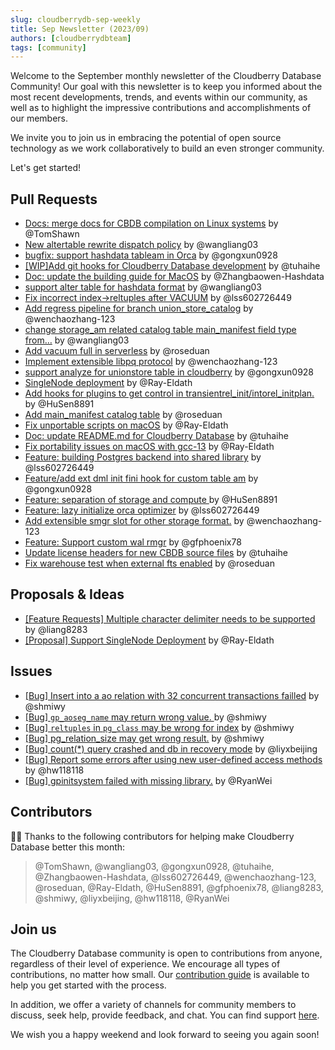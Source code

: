 ```yaml
---
slug: cloudberrydb-sep-weekly
title: Sep Newsletter (2023/09)
authors: [cloudberrydbteam]
tags: [community]
---
```


Welcome to the September monthly newsletter of the Cloudberry Database Community! Our goal with this newsletter is to keep you informed about the most recent developments, trends, and events within our community, as well as to highlight the impressive contributions and accomplishments of our members.

We invite you to join us in embracing the potential of open source technology as we work collaboratively to build an even stronger community.

Let's get started!

## Pull Requests

- [Docs: merge docs for CBDB compilation on Linux systems](https://github.com/cloudberrydb/cloudberrydb/pull/224) by @TomShawn
- [New altertable rewrite dispatch policy](https://github.com/cloudberrydb/cloudberrydb/pull/223) by @wangliang03
- [bugfix: support hashdata tableam in Orca](https://github.com/cloudberrydb/cloudberrydb/pull/222) by @gongxun0928
- [[WIP]Add git hooks for Cloudberry Database development](https://github.com/cloudberrydb/cloudberrydb/pull/221) by @tuhaihe
- [Doc: update the building guide for MacOS](https://github.com/cloudberrydb/cloudberrydb/pull/220) by @Zhangbaowen-Hashdata
- [support alter table for hashdata format](https://github.com/cloudberrydb/cloudberrydb/pull/219) by @wangliang03
- [Fix incorrect index->reltuples after VACUUM](https://github.com/cloudberrydb/cloudberrydb/pull/217) by @lss602726449
- [Add regress pipeline for branch union_store_catalog](https://github.com/cloudberrydb/cloudberrydb/pull/211) by @wenchaozhang-123
- [change storage_am related catalog table main_manifest field type from…](https://github.com/cloudberrydb/cloudberrydb/pull/210) by @wangliang03
- [Add vacuum full in serverless](https://github.com/cloudberrydb/cloudberrydb/pull/209) by @roseduan
- [Implement extensible libpq protocol](https://github.com/cloudberrydb/cloudberrydb/pull/208) by @wenchaozhang-123
- [support analyze for unionstore table in cloudberry](https://github.com/cloudberrydb/cloudberrydb/pull/207) by @gongxun0928
- [SingleNode deployment](https://github.com/cloudberrydb/cloudberrydb/pull/206) by @Ray-Eldath
- [Add hooks for plugins to get control in transientrel_init/intorel_initplan.](https://github.com/cloudberrydb/cloudberrydb/pull/203) by @HuSen8891
- [Add main_manifest catalog table](https://github.com/cloudberrydb/cloudberrydb/pull/202) by @roseduan
- [Fix unportable scripts on macOS](https://github.com/cloudberrydb/cloudberrydb/pull/201) by @Ray-Eldath
- [Doc: update README.md for Cloudberry Database](https://github.com/cloudberrydb/cloudberrydb/pull/199) by @tuhaihe
- [Fix portability issues on macOS with gcc-13](https://github.com/cloudberrydb/cloudberrydb/pull/198) by @Ray-Eldath
- [Feature: building Postgres backend into shared library](https://github.com/cloudberrydb/cloudberrydb/pull/197) by @lss602726449
- [Feature/add ext dml init fini hook for custom table am](https://github.com/cloudberrydb/cloudberrydb/pull/196) by @gongxun0928
- [Feature: separation of storage and compute ](https://github.com/cloudberrydb/cloudberrydb/pull/192) by @HuSen8891
- [Feature: lazy initialize orca optimizer](https://github.com/cloudberrydb/cloudberrydb/pull/191) by @lss602726449
- [Add extensible smgr slot for other storage format.](https://github.com/cloudberrydb/cloudberrydb/pull/190) by @wenchaozhang-123
- [Feature: Support custom wal rmgr](https://github.com/cloudberrydb/cloudberrydb/pull/189) by @gfphoenix78
- [Update license headers for new CBDB source files](https://github.com/cloudberrydb/cloudberrydb/pull/187) by @tuhaihe
- [Fix warehouse test when external fts enabled](https://github.com/cloudberrydb/cloudberrydb/pull/182) by @roseduan

## Proposals & Ideas

- [[Feature Requests] Multiple character delimiter needs to be supported](https://github.com/orgs/cloudberrydb/discussions/200) by @liang8283
- [[Proposal] Support SingleNode Deployment](https://github.com/orgs/cloudberrydb/discussions/188) by @Ray-Eldath

## Issues

- [[Bug] Insert into a ao relation with 32 concurrent transactions failled](https://github.com/cloudberrydb/cloudberrydb/issues/216) by @shmiwy
- [[Bug] `gp_aoseg_name` may return wrong value. ](https://github.com/cloudberrydb/cloudberrydb/issues/215) by @shmiwy
- [[Bug] `reltuples` in `pg_class` may be wrong for index](https://github.com/cloudberrydb/cloudberrydb/issues/214) by @shmiwy
- [[Bug] pg_relation_size may get wrong result.](https://github.com/cloudberrydb/cloudberrydb/issues/213) by @shmiwy
- [[Bug] count(*) query crashed and db in recovery mode](https://github.com/cloudberrydb/cloudberrydb/issues/212) by @liyxbeijing
- [[Bug] Report some errors after using new user-defined access methods](https://github.com/cloudberrydb/cloudberrydb/issues/195) by @hw118118
- [[Bug] gpinitsystem failed with missing library.](https://github.com/cloudberrydb/cloudberrydb/issues/194) by @RyanWei

## Contributors

🎈️🎊️ Thanks to the following contributors for helping make Cloudberry Database better this month:

> @TomShawn, @wangliang03, @gongxun0928, @tuhaihe, @Zhangbaowen-Hashdata, @lss602726449, @wenchaozhang-123, @roseduan, @Ray-Eldath, @HuSen8891, @gfphoenix78, @liang8283, @shmiwy, @liyxbeijing, @hw118118, @RyanWei

## Join us

The Cloudberry Database community is open to contributions from anyone, regardless of their level of experience. We encourage all types of contributions, no matter how small. Our [contribution guide](https://cloudberrydb.org/contribute/how-to-contribute) is available to help you get started with the process.

In addition, we offer a variety of channels for community members to discuss, seek help, provide feedback, and chat. You can find support [here](https://cloudberrydb.org/support).

We wish you a happy weekend and look forward to seeing you again soon!
